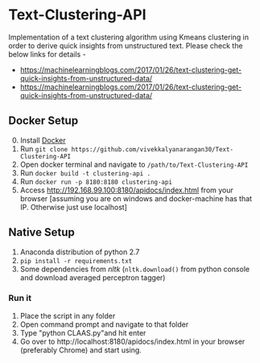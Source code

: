 # Text-Clustering-API
Implementation of a text clustering algorithm using Kmeans clustering in order to derive quick insights from unstructured text.
Please check the below links for details - 

+ https://machinelearningblogs.com/2017/01/26/text-clustering-get-quick-insights-from-unstructured-data/
+ https://machinelearningblogs.com/2017/01/26/text-clustering-get-quick-insights-from-unstructured-data/

## Docker Setup
0. Install [Docker](https://docs.docker.com/engine/installation/)
1. Run `git clone https://github.com/vivekkalyanarangan30/Text-Clustering-API`
2. Open docker terminal and navigate to `/path/to/Text-Clustering-API`
3. Run `docker build -t clustering-api .`
4. Run `docker run -p 8180:8180 clustering-api`
5. Access http://192.168.99.100:8180/apidocs/index.html from your browser [assuming you are on windows and docker-machine has that IP. Otherwise just use localhost]

## Native Setup
1. Anaconda distribution of python 2.7
2. `pip install -r requirements.txt`
3. Some dependencies from *nltk* (`nltk.download()` from python console and download averaged perceptron tagger)

### Run it
1. Place the script in any folder
2. Open command prompt and navigate to that folder
3. Type "python CLAAS.py"and hit enter
4. Go over to http://localhost:8180/apidocs/index.html in your browser (preferably Chrome) and start using.
